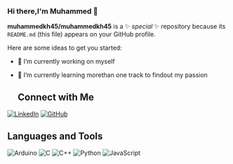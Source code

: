### Hi there,I'm Muhammed 👋


**muhammedkh45/muhammedkh45** is a ✨ _special_ ✨ repository because its `README.md` (this file) appears on your GitHub profile.

Here are some ideas to get you started:

- 🔭 I’m currently working on myself
- 🌱 I’m currently learning morethan one track to findout my passion

  
  ## Connect with Me

[![LinkedIn](https://img.shields.io/badge/LinkedIn-Connect-blue)](https://www.linkedin.com/in/%20mohamed-khaled-1b837523b)
[![GitHub](https://img.shields.io/badge/GitHub-Follow-brightgreen)](https://github.com/muhammedkh45)


  ## Languages and Tools

![Arduino](https://img.shields.io/badge/-Arduino-00979D?style=flat-square&logo=arduino&logoColor=white)
![C](https://img.shields.io/badge/-C-00599C?style=flat-square&logo=c&logoColor=white)
![C++](https://img.shields.io/badge/-C++-00599C?style=flat-square&logo=c%2B%2B&logoColor=white)
![Python](https://img.shields.io/badge/-Python-3776AB?style=flat-square&logo=python&logoColor=white)
![JavaScript](https://img.shields.io/badge/-JavaScript-F7DF1E?style=flat-square&logo=javascript&logoColor=black)




